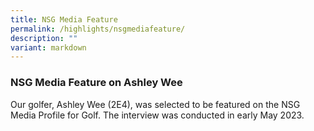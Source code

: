 ```yaml
---
title: NSG Media Feature
permalink: /highlights/nsgmediafeature/
description: ""
variant: markdown
---
```

### **NSG Media Feature on Ashley Wee**

Our golfer, Ashley Wee (2E4), was selected to be featured on the NSG Media Profile for Golf. The interview was conducted in early May 2023. 

